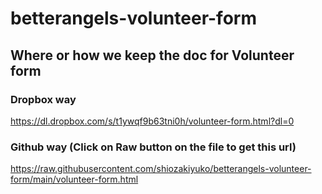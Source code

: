 # betterangels-volunteer-form

## Where or how we keep the doc for Volunteer form

### Dropbox way

https://dl.dropbox.com/s/t1ywqf9b63tni0h/volunteer-form.html?dl=0

### Github way (Click on Raw button on the file to get this url)

https://raw.githubusercontent.com/shiozakiyuko/betterangels-volunteer-form/main/volunteer-form.html
